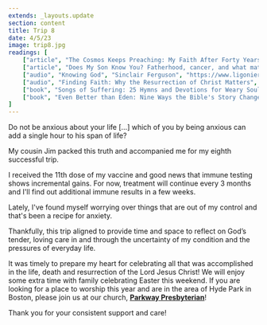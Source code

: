```yaml
---
extends: _layouts.update
section: content
title: Trip 8
date: 4/5/23
image: trip8.jpg
readings: [
    ["article", "The Cosmos Keeps Preaching: My Faith After Forty Years at NASA", "Kevin Hartnett", "https://www.desiringgod.org/articles/the-cosmos-keeps-preaching"],
    ["article", "Does My Son Know You? Fatherhood, cancer, and what matters most", "Jonathan Tjarks", "https://www.theringer.com/2022/3/3/22956353/fatherhood-cancer-jonathan-tjarks"],
    ["audio", "Knowing God", "Sinclair Ferguson", "https://www.ligonier.org/podcasts/things-unseen-with-sinclair-ferguson/knowing-god"],
    ["audio", "Finding Faith: Why the Resurrection of Christ Matters", "Gabe Fluhrer", "https://podcasts.apple.com/us/podcast/renewing-your-mind-with-r-c-sproul/id110916650?i=1000607052638"],
    ["book", "Songs of Suffering: 25 Hymns and Devotions for Weary Souls", "Joni Eareckson Tada", "https://www.crossway.org/books/songs-of-suffering-dl/"],
    ["book", "Even Better than Eden: Nine Ways the Bible's Story Changes Everything about Your Story", "Nancy Guthrie", "https://www.crossway.org/books/even-better-than-eden-tpb/"],
]
---
```

<x-blockquote class="font-mono" cite="https://www.esv.org/Matthew+6:25/" caption="Matthew 6:25,27">
    <div>Do not be anxious about your life […] which of you by being anxious can add a single hour to his span of life?</div>
</x-blockquote>

My cousin Jim packed this truth and accompanied me for my eighth successful trip.

I received the 11th dose of my vaccine and good news that immune testing shows incremental gains. For now, treatment will continue every 3 months and I'll find out additional immune results in a few weeks.

Lately, I've found myself worrying over things that are out of my control and that's been a recipe for anxiety.

Thankfully, this trip aligned to provide time and space to reflect on God’s tender, loving care in and through the uncertainty of my condition and the pressures of everyday life.

It was timely to prepare my heart for celebrating all that was accomplished in the life, death and resurrection of the Lord Jesus Christ! We will enjoy some extra time with family celebrating Easter this weekend. If you are looking for a place to worship this year and are in the area of Hyde Park in Boston, please join us at our church, <u><b>[Parkway Presbyterian](http://parkwaypresbyterian.com)</b></u>!

Thank you for your consistent support and care!
